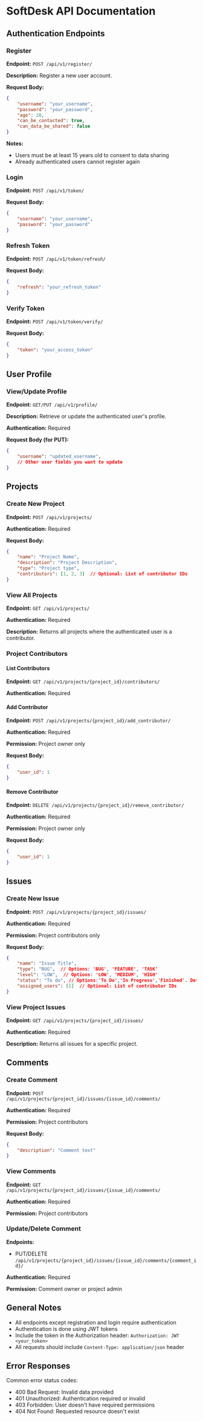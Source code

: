 # SoftDesk API Documentation

## Authentication Endpoints

### Register

**Endpoint:** `POST /api/v1/register/`

**Description:** Register a new user account.

**Request Body:**
```json
{
    "username": "your_username",
    "password": "your_password",
    "age": 20,
    "can_be_contacted": true,
    "can_data_be_shared": false
}
```

**Notes:**
- Users must be at least 15 years old to consent to data sharing
- Already authenticated users cannot register again

### Login

**Endpoint:** `POST /api/v1/token/`

**Request Body:**
```json
{
    "username": "your_username",
    "password": "your_password"
}
```

### Refresh Token

**Endpoint:** `POST /api/v1/token/refresh/`

**Request Body:**
```json
{
    "refresh": "your_refresh_token"
}
```

### Verify Token

**Endpoint:** `POST /api/v1/token/verify/`

**Request Body:**
```json
{
    "token": "your_access_token"
}
```

## User Profile

### View/Update Profile

**Endpoint:** `GET/PUT /api/v1/profile/`

**Description:** Retrieve or update the authenticated user's profile.

**Authentication:** Required

**Request Body (for PUT):**
```json
{
    "username": "updated_username",
    // Other user fields you want to update
}
```

## Projects

### Create New Project

**Endpoint:** `POST /api/v1/projects/`

**Authentication:** Required

**Request Body:**
```json
{
    "name": "Project Name",
    "description": "Project Description",
    "type": "Project type",
    "contributors": [1, 2, 3]  // Optional: List of contributor IDs
}
```

### View All Projects

**Endpoint:** `GET /api/v1/projects/`

**Authentication:** Required

**Description:** Returns all projects where the authenticated user is a contributor.

### Project Contributors

#### List Contributors

**Endpoint:** `GET /api/v1/projects/{project_id}/contributors/`

**Authentication:** Required

#### Add Contributor

**Endpoint:** `POST /api/v1/projects/{project_id}/add_contributor/`

**Authentication:** Required

**Permission:** Project owner only

**Request Body:**
```json
{
    "user_id": 1
}
```

#### Remove Contributor

**Endpoint:** `DELETE /api/v1/projects/{project_id}/remove_contributor/`

**Authentication:** Required

**Permission:** Project owner only

**Request Body:**
```json
{
    "user_id": 1
}
```

## Issues

### Create New Issue

**Endpoint:** `POST /api/v1/projects/{project_id}/issues/`

**Authentication:** Required

**Permission:** Project contributors only

**Request Body:**
```json
{
    "name": "Issue Title",
    "type": "BUG",  // Options: 'BUG', 'FEATURE', 'TASK'
    "level": "LOW",  // Options: 'LOW', 'MEDIUM', 'HIGH'
    "status": "To do", // Options:'To Do','In Progress','Finished'. Default = 'To do'
    "assigned_users": [1]  // Optional: List of contributor IDs
}
```

### View Project Issues

**Endpoint:** `GET /api/v1/projects/{project_id}/issues/`

**Authentication:** Required

**Description:** Returns all issues for a specific project.

## Comments

### Create Comment

**Endpoint:** `POST /api/v1/projects/{project_id}/issues/{issue_id}/comments/`

**Authentication:** Required

**Permission:** Project contributors

**Request Body:**
```json
{
    "description": "Comment text"
}
```

### View Comments

**Endpoint:** `GET /api/v1/projects/{project_id}/issues/{issue_id}/comments/`

**Authentication:** Required

**Permission:** Project contributors

### Update/Delete Comment

**Endpoints:** 
- PUT/DELETE `/api/v1/projects/{project_id}/issues/{issue_id}/comments/{comment_id}/`

**Authentication:** Required

**Permission:** Comment owner or project admin

## General Notes

- All endpoints except registration and login require authentication
- Authentication is done using JWT tokens
- Include the token in the Authorization header: `Authorization: JWT <your_token>`
- All requests should include `Content-Type: application/json` header

## Error Responses

Common error status codes:
- 400 Bad Request: Invalid data provided
- 401 Unauthorized: Authentication required or invalid
- 403 Forbidden: User doesn't have required permissions
- 404 Not Found: Requested resource doesn't exist